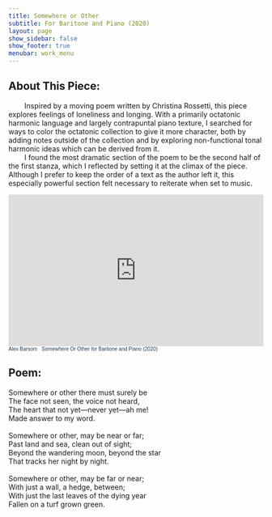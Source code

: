 ```yaml
---
title: Somewhere or Other
subtitle: For Baritone and Piano (2020)
layout: page
show_sidebar: false
show_footer: true
menubar: work_menu
---
```


## About This Piece:

&nbsp;&nbsp;&nbsp;&nbsp;&nbsp;&nbsp;&nbsp;&nbsp;Inspired by a moving poem written by Christina Rossetti, this piece explores feelings of loneliness and longing. With a primarily octatonic harmonic language and largely contrapuntal piano texture, I searched for ways to color the octatonic collection to give it more character, both by adding notes outside of the collection and by exploring non-functional tonal harmonic ideas which can be derived from it.<br>
&nbsp;&nbsp;&nbsp;&nbsp;&nbsp;&nbsp;&nbsp;&nbsp;I found the most dramatic section of the poem to be the second half of the first stanza, which I reflected by setting it at the climax of the piece. Although I prefer to keep the order of a text as the author left it, this especially powerful section felt necessary to reiterate when set to music.

<iframe width="100%" height="300" scrolling="no" frameborder="no" allow="autoplay" src="https://w.soundcloud.com/player/?url=https%3A//api.soundcloud.com/tracks/955578445&color=%23ff5500&auto_play=false&hide_related=false&show_comments=true&show_user=true&show_reposts=false&show_teaser=true&visual=true"></iframe><div style="font-size: 10px; color: #cccccc;line-break: anywhere;word-break: normal;overflow: hidden;white-space: nowrap;text-overflow: ellipsis; font-family: Interstate,Lucida Grande,Lucida Sans Unicode,Lucida Sans,Garuda,Verdana,Tahoma,sans-serif;font-weight: 100;"><a href="https://soundcloud.com/user-52978723" title="Alex Barsom" target="_blank" style="color: #1D3851; text-decoration: none;">Alex Barsom</a> · <a href="https://soundcloud.com/user-52978723/somewhere-or-other-for-baritone-and-piano-2020" title="Somewhere Or Other for Baritone and Piano (2020)" target="_blank" style="color: #1D3851; text-decoration: none;">Somewhere Or Other for Baritone and Piano (2020)</a></div>

## Poem:
Somewhere or other there must surely be<br>
The face not seen, the voice not heard,<br>
The heart that not yet—never yet—ah me!<br>
Made answer to my word.<br>
<br>
Somewhere or other, may be near or far;<br>
Past land and sea, clean out of sight;<br>
Beyond the wandering moon, beyond the star<br>
That tracks her night by night.<br>
<br>
Somewhere or other, may be far or near;<br>
With just a wall, a hedge, between;<br>
With just the last leaves of the dying year<br>
Fallen on a turf grown green.<br>